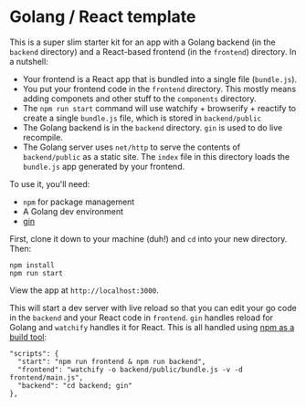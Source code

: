 # Golang / React template

This is a super slim starter kit for an app with a Golang backend (in the `backend` directory) and a React-based frontend (in the `frontend`) directory.  In a nutshell:

* Your frontend is a React app that is bundled into a single file (`bundle.js`).  
* You put your frontend code in the `frontend` directory.  This mostly means adding componets and other stuff to the `components` directory.
* The `npm run start` command will use watchify + browserify + reactify to create a single `bundle.js` file, which is stored in `backend/public`
* The Golang backend is in the `backend` directory.  `gin` is used to do live recompile.
* The Golang server uses `net/http` to serve the contents of `backend/public` as a static site.  The `index` file in this directory loads the `bundle.js` app generated by your frontend.  

To use it, you'll need:

* `npm` for package management
* A Golang dev environment
* [gin](https://github.com/codegangsta/gin)

First, clone it down to your machine (duh!) and `cd` into your new directory.  Then:

```
npm install
npm run start
```

View the app at `http://localhost:3000`.

This will start a dev server with live reload so that you can edit your go code in the `backend` and your React code in `frontend`.  `gin` handles reload for Golang and `watchify` handles it for React.  This is all handled using [npm as a build tool](http://blog.keithcirkel.co.uk/how-to-use-npm-as-a-build-tool/):

```
"scripts": {
  "start": "npm run frontend & npm run backend",
  "frontend": "watchify -o backend/public/bundle.js -v -d frontend/main.js",
  "backend": "cd backend; gin"
},
```
